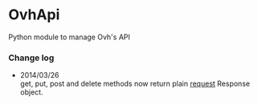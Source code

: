 OvhApi
======

Python module to manage Ovh's API



### Change log

*	2014/03/26 	
	get, put, post and delete methods now return plain [request](http://docs.python-requests.org/en/latest/) Response object.
